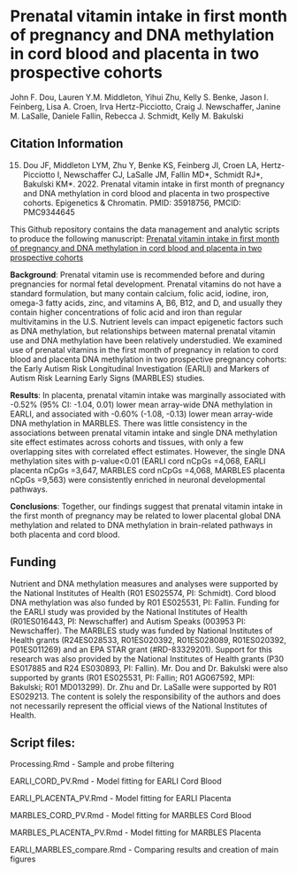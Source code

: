# Prenatal vitamin intake in first month of pregnancy and DNA methylation in cord blood and placenta in two prospective cohorts 

John F. Dou, Lauren Y.M. Middleton, Yihui Zhu, Kelly S. Benke, Jason I. Feinberg, Lisa A. Croen, Irva Hertz-Picciotto, Craig J. Newschaffer, Janine M. LaSalle, Daniele Fallin, Rebecca J. Schmidt, Kelly M. Bakulski

## Citation Information
15.	Dou JF, Middleton LYM, Zhu Y, Benke KS, Feinberg JI, Croen LA, Hertz-Picciotto I, Newschaffer CJ, LaSalle JM, Fallin MD*, Schmidt RJ*, Bakulski KM*. 2022. Prenatal vitamin intake in first month of pregnancy and DNA methylation in cord blood and placenta in two prospective cohorts. Epigenetics & Chromatin. PMID: 35918756, PMCID: PMC9344645

This Github repository contains the data management and analytic scripts to produce the following manuscript: [Prenatal vitamin intake in first month of pregnancy and DNA methylation in cord blood and placenta in two prospective cohorts](https://epigeneticsandchromatin.biomedcentral.com/articles/10.1186/s13072-022-00460-9)

**Background**: Prenatal vitamin use is recommended before and during pregnancies for normal fetal development. Prenatal vitamins do not have a standard formulation, but many contain calcium, folic acid, iodine, iron, omega-3 fatty acids, zinc, and vitamins A, B6, B12, and D, and usually they contain higher concentrations of folic acid and iron than regular multivitamins in the U.S. Nutrient levels can impact epigenetic factors such as DNA methylation, but relationships between maternal prenatal vitamin use and DNA methylation have been relatively understudied. We examined use of prenatal vitamins in the first month of pregnancy in relation to cord blood and placenta DNA methylation in two prospective pregnancy cohorts: the Early Autism Risk Longitudinal Investigation (EARLI) and Markers of Autism Risk Learning Early Signs (MARBLES) studies.

**Results**: In placenta, prenatal vitamin intake was marginally associated with -0.52% (95% CI: -1.04, 0.01) lower mean array-wide DNA methylation in EARLI, and associated with -0.60% (-1.08, -0.13) lower mean array-wide DNA methylation in MARBLES. There was little consistency in the associations between prenatal vitamin intake and single DNA methylation site effect estimates across cohorts and tissues, with only a few overlapping sites with correlated effect estimates. However, the single DNA methylation sites with p-value<0.01 (EARLI cord nCpGs =4,068, EARLI placenta nCpGs =3,647, MARBLES cord nCpGs =4,068, MARBLES placenta nCpGs =9,563) were consistently enriched in neuronal developmental pathways.

**Conclusions**: Together, our findings suggest that prenatal vitamin intake in the first month of pregnancy may be related to lower placental global DNA methylation and related to DNA methylation in brain-related pathways in both placenta and cord blood.

## Funding
Nutrient and DNA methylation measures and analyses were supported by the National Institutes of Health (R01 ES025574, PI: Schmidt). Cord blood DNA methylation was also funded by R01 ES025531, PI: Fallin. Funding for the EARLI study was provided by the National Institutes of Health (R01ES016443, PI: Newschaffer) and Autism Speaks (003953 PI: Newschaffer). The MARBLES study was funded by National Institutes of Health grants (R24ES028533, R01ES020392, R01ES028089, R01ES020392, P01ES011269) and an EPA STAR grant (#RD-83329201). Support for this research was also provided by the National Institutes of Health grants (P30 ES017885 and R24 ES030893, PI: Fallin). Mr. Dou and Dr. Bakulski were also supported by grants (R01 ES025531, PI: Fallin; R01 AG067592, MPI: Bakulski; R01 MD013299). Dr. Zhu and Dr. LaSalle were supported by R01 ES029213. The content is solely the responsibility of the authors and does not necessarily represent the official views of the National Institutes of Health.

## Script files:

Processing.Rmd - Sample and probe filtering

EARLI_CORD_PV.Rmd - Model fitting for EARLI Cord Blood

EARLI_PLACENTA_PV.Rmd - Model fitting for EARLI Placenta

MARBLES_CORD_PV.Rmd - Model fitting for MARBLES Cord Blood

MARBLES_PLACENTA_PV.Rmd - Model fitting for MARBLES Placenta

EARLI_MARBLES_compare.Rmd - Comparing results and creation of main figures
